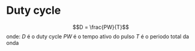 # Duty cycle
$$D = \frac{PW}{T}$$
onde:
$D$ é o duty cycle
$PW$ é o tempo ativo do pulso
$T$ é o periodo total da onda 
